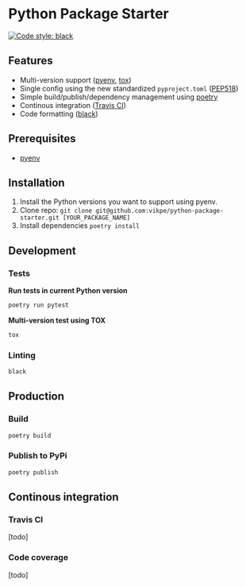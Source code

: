 # Python Package Starter
[![Code style: black](https://img.shields.io/badge/code%20style-black-000000.svg)](https://github.com/psf/black)

## Features
* Multi-version support ([pyenv](https://github.com/pyenv/pyenv), [tox](https://github.com/tox-dev/tox/))
* Single config using the new standardized `pyproject.toml` ([PEP518](https://www.python.org/dev/peps/pep-0518/))
* Simple build/publish/dependency management using [poetry](https://github.com/sdispater/poetry)
* Continous integration ([Travis CI](https://travis-ci.org/))
* Code formatting ([black](https://github.com/psf/black))

## Prerequisites
* [pyenv](https://github.com/pyenv/pyenv)

## Installation
1. Install the Python versions you want to support using pyenv.
2. Clone repo: `git clone git@github.com:vikpe/python-package-starter.git [YOUR_PACKAGE_NAME]`
3. Install dependencies `poetry install`

## Development

### Tests
**Run tests in current Python version**
```sh
poetry run pytest
```

**Multi-version test using TOX**
```sh
tox
```

### Linting
```sh
black
```

## Production

### Build
```sh
poetry build
```

### Publish to PyPi
```sh
poetry publish
```

## Continous integration

### Travis CI
[todo]

### Code coverage
[todo]

